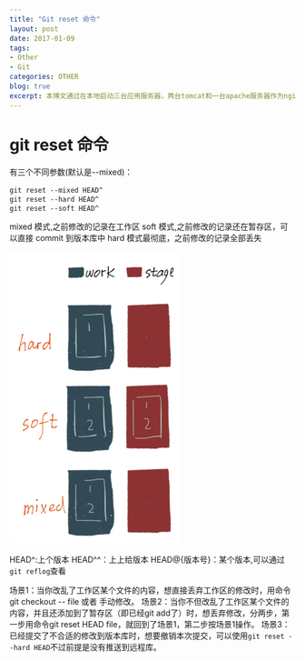 ```yaml
---
title: "Git reset 命令"
layout: post
date: 2017-01-09
tags:
- Other
- Git
categories: OTHER
blog: true
excerpt: 本博文通过在本地启动三台应用服务器，两台tomcat和一台apache服务器作为nginx服务器的分发机器。意在讲清upstream的简单使用。
---
```


# git reset 命令

有三个不同参数(默认是--mixed)：

```
git reset --mixed HEAD^
git reset --hard HEAD^
git reset --soft HEAD^
```
mixed 模式,之前修改的记录在工作区
soft 模式,之前修改的记录还在暂存区，可以直接 commit 到版本库中
hard 模式最彻底，之前修改的记录全部丢失


![](/assets/images/2017-01-09-git-reset-01.png)

HEAD^:上个版本
HEAD^^：上上给版本
HEAD@{版本号}：某个版本,可以通过`git reflog`查看

场景1：当你改乱了工作区某个文件的内容，想直接丢弃工作区的修改时，用命令git checkout -- file 或者 手动修改。
场景2：当你不但改乱了工作区某个文件的内容，并且还添加到了暂存区（即已经git add了）时，想丢弃修改，分两步，第一步用命令git reset HEAD file，就回到了场景1，第二步按场景1操作。
场景3：已经提交了不合适的修改到版本库时，想要撤销本次提交，可以使用`git reset --hard HEAD`不过前提是没有推送到远程库。